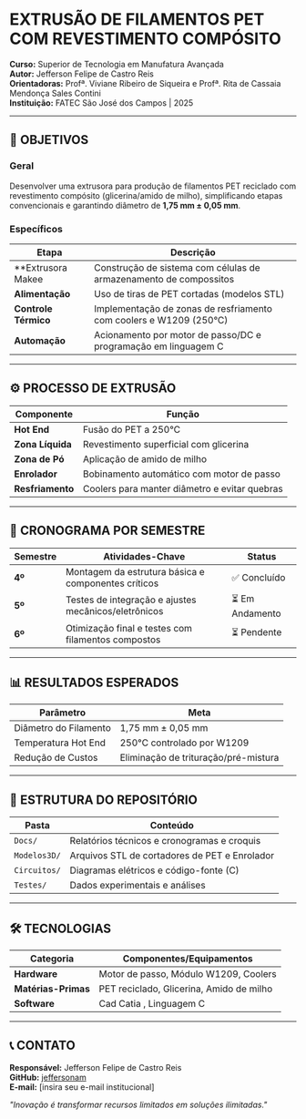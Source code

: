 # EXTRUSÃO DE FILAMENTOS PET COM REVESTIMENTO COMPÓSITO  
**Curso:** Superior de Tecnologia em Manufatura Avançada  
**Autor:** Jefferson Felipe de Castro Reis  
**Orientadoras:** Profª. Viviane Ribeiro de Siqueira e Profª. Rita de Cassaia Mendonça Sales Contini  
**Instituição:** FATEC São José dos Campos | 2025  

---

## 🎯 OBJETIVOS  
### Geral  
Desenvolver uma extrusora para produção de filamentos PET reciclado com revestimento compósito (glicerina/amido de milho), simplificando etapas convencionais e garantindo diâmetro de **1,75 mm ± 0,05 mm**.  

### Específicos  
| Etapa                  | Descrição                                                                 |  
|------------------------|---------------------------------------------------------------------------|  
| **Extrusora Makee    | Construção de sistema com células de armazenamento de compossitos          |  
| **Alimentação**        | Uso de tiras de PET cortadas (modelos STL)                               |  
| **Controle Térmico**   | Implementação de zonas de resfriamento com coolers e W1209 (250°C)       |  
| **Automação**          | Acionamento por motor de passo/DC e programação em linguagem C           |  

---

## ⚙️ PROCESSO DE EXTRUSÃO  
| Componente             | Função                                                                   |  
|------------------------|---------------------------------------------------------------------------|  
| **Hot End**            | Fusão do PET a 250°C                                    |  
| **Zona Líquida**       | Revestimento superficial com glicerina                                   |  
| **Zona de Pó**         | Aplicação de amido de milho                                              |  
| **Enrolador**          | Bobinamento automático com motor de passo                                |  
| **Resfriamento**       | Coolers para manter diâmetro e evitar quebras                            |  

---

## 📅 CRONOGRAMA POR SEMESTRE  
| Semestre | Atividades-Chave                                                         | Status      |  
|----------|--------------------------------------------------------------------------|-------------|  
| **4º**   | Montagem da estrutura básica e componentes críticos                      | ✅ Concluído |  
| **5º**   | Testes de integração e ajustes mecânicos/eletrônicos                     | ⏳ Em Andamento |  
| **6º**   | Otimização final e testes com filamentos compostos                       | ⏳ Pendente  |  

---

## 📊 RESULTADOS ESPERADOS  
| Parâmetro              | Meta                                      |  
|------------------------|-------------------------------------------|  
| Diâmetro do Filamento  | 1,75 mm ± 0,05 mm                        |  
| Temperatura Hot End    | 250°C controlado por W1209               |  
| Redução de Custos      | Eliminação de trituração/pré-mistura     |  

---

## 📂 ESTRUTURA DO REPOSITÓRIO  
| Pasta              | Conteúdo                                  |  
|--------------------|-------------------------------------------|  
| `Docs/`            | Relatórios técnicos e cronogramas e croquis         |  
| `Modelos3D/`       | Arquivos STL de cortadores de PET e Enrolador         |  
| `Circuitos/`       | Diagramas elétricos e código-fonte (C)    |  
| `Testes/`          | Dados experimentais e análises            |  

---

## 🛠 TECNOLOGIAS  
| Categoria           | Componentes/Equipamentos                  |  
|----------------------|-------------------------------------------|  
| **Hardware**         | Motor de passo, Módulo W1209, Coolers     |  
| **Matérias-Primas**  | PET reciclado, Glicerina, Amido de milho  |  
| **Software**         | Cad Catia , Linguagem C                      |  

---

## 📞 CONTATO  
**Responsável:** Jefferson Felipe de Castro Reis  
**GitHub:** [jeffersonam](https://github.com/jeffersonam/Extrus-o-de-Filamentos-PET-com-Revestimento-Comp-sito)  
**E-mail:** [insira seu e-mail institucional]  

*"Inovação é transformar recursos limitados em soluções ilimitadas."*  
